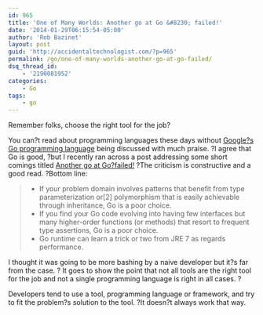 ```yaml
---
id: 965
title: 'One of Many Worlds: Another go at Go &#8230; failed!'
date: '2014-01-29T06:15:54-05:00'
author: 'Rob Bazinet'
layout: post
guid: 'http://accidentaltechnologist.com/?p=965'
permalink: /go/one-of-many-worlds-another-go-at-go-failed/
dsq_thread_id:
    - '2190081952'
categories:
    - Go
tags:
    - go
---
```


Remember folks, choose the right tool for the job?

You can?t read about programming languages these days without [Google?s Go programming language](http://golang.org/) being discussed with much praise. ?I agree that Go is good, ?but I recently ran across a post addressing some short comings titled [Another go at Go?failed!](http://oneofmanyworlds.blogspot.com/2014/01/another-go-at-go-failed.html) ?The criticism is constructive and a good read. ?Bottom line:

> - If your problem domain involves patterns that benefit from type parameterization or\[2\] polymorphism that is easily achievable through inheritance, Go is a poor choice.
> - If you find your Go code evolving into having few interfaces but many higher-order functions (or methods) that resort to frequent type assertions, Go is a poor choice.
> - Go runtime can learn a trick or two from JRE 7 as regards performance.

I thought it was going to be more bashing by a naive developer but it?s far from the case. ? It goes to show the point that not all tools are the right tool for the job and not a single programming language is right in all cases. ?

Developers tend to use a tool, programming language or framework, and try to fit the problem?s solution to the tool. ?It doesn?t always work that way.